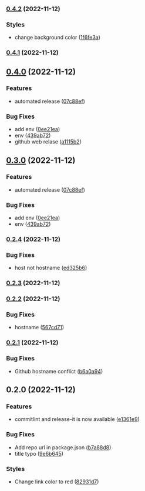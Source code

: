

### [0.4.2](https://github.com/cgvoon/learn-cicd/compare/0.4.1...0.4.2) (2022-11-12)


### Styles

* change background color ([1f6fe3a](https://github.com/cgvoon/learn-cicd/commit/1f6fe3a83ad3bac45077ba677f0f54f281ab1695))

### [0.4.1](https://github.com/cgvoon/learn-cicd/compare/0.4.0...0.4.1) (2022-11-12)

## [0.4.0](https://github.com/cgvoon/learn-cicd/compare/0.2.4...0.4.0) (2022-11-12)


### Features

* automated release ([07c88ef](https://github.com/cgvoon/learn-cicd/commit/07c88ef51550242cedf581a55291201cd8651a8f))


### Bug Fixes

* add env ([0ee21ea](https://github.com/cgvoon/learn-cicd/commit/0ee21ea9c441b13289f324993aeb064ef2adbd50))
* env ([439ab72](https://github.com/cgvoon/learn-cicd/commit/439ab72bc85188b35e6dbe3dccd16f0037c4a674))
* github web relase ([a1115b2](https://github.com/cgvoon/learn-cicd/commit/a1115b2d22c08703c41046b7cbc7dd0d6467aa4b))

## [0.3.0](https://github.com/cgvoon/learn-cicd/compare/0.2.4...0.3.0) (2022-11-12)


### Features

* automated release ([07c88ef](https://github.com/cgvoon/learn-cicd/commit/07c88ef51550242cedf581a55291201cd8651a8f))


### Bug Fixes

* add env ([0ee21ea](https://github.com/cgvoon/learn-cicd/commit/0ee21ea9c441b13289f324993aeb064ef2adbd50))
* env ([439ab72](https://github.com/cgvoon/learn-cicd/commit/439ab72bc85188b35e6dbe3dccd16f0037c4a674))

### [0.2.4](https://github.com/cgvoon/learn-cicd/compare/0.2.3...0.2.4) (2022-11-12)


### Bug Fixes

* host not hostname ([ed325b6](https://github.com/cgvoon/learn-cicd/commit/ed325b6f5104fe3224dd10c6d60fd12c1613f211))

### [0.2.3](https://github.com/cgvoon/learn-cicd/compare/0.2.2...0.2.3) (2022-11-12)

### [0.2.2](https://github.com/cgvoon/learn-cicd/compare/0.2.1...0.2.2) (2022-11-12)


### Bug Fixes

* hostname ([567cd71](https://github.com/cgvoon/learn-cicd/commit/567cd71bda5177facb5bb7e13a67a4e74d4bccc0))

### [0.2.1](https://github.com/cgvoon/learn-cicd/compare/0.2.0...0.2.1) (2022-11-12)


### Bug Fixes

* Github hostname conflict ([b6a0a94](https://github.com/cgvoon/learn-cicd/commit/b6a0a94171917c1103d3a2479b8a39b642bc0f4a))

## 0.2.0 (2022-11-12)


### Features

* commitlint and release-it is now available ([e1361e9](https://github.com/cgvoon/learn-cicd/commit/e1361e907afe01c068b530d81c5a30b1b97ea4b8))


### Bug Fixes

* Add repo url in package.json ([b7a88d8](https://github.com/cgvoon/learn-cicd/commit/b7a88d8098ce1568c0ca6c95dd8bbf2186959a5d))
* title typo ([9e6b645](https://github.com/cgvoon/learn-cicd/commit/9e6b645acfc7c2a4ac67a26c96a034c54de4abda))


### Styles

* Change link color to red ([82931d7](https://github.com/cgvoon/learn-cicd/commit/82931d71194f155486b0520ecacd1d3ea68d6ce1))